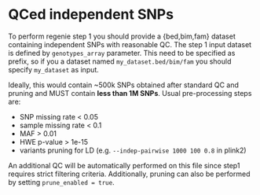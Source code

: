 # QCed independent SNPs

To perform regenie step 1 you should provide a {bed,bim,fam} dataset containing independent SNPs with reasonable QC. The step 1 input dataset is defined by `genotypes_array` parameter. This need to be specified as prefix, so if you a dataset named `my_dataset.bed/bim/fam` you should specify `my_dataset` as input.

Ideally, this would contain ~500k SNPs obtained after standard QC and pruning and MUST contain **less than 1M SNPs**. Usual pre-processing steps are:

- SNP missing rate < 0.05
- sample missing rate < 0.1
- MAF > 0.01
- HWE p-value > 1e-15
- variants pruning for LD (e.g. `--indep-pairwise 1000 100 0.8` in plink2)

An additional QC will be automatically performed on this file since step1 requires strict filtering criteria. Additionally, pruning can also be performed by setting `prune_enabled = true`.
